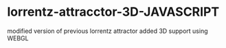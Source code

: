 # lorrentz-attracctor-3D-JAVASCRIPT
modified version of previous lorrentz attractor added 3D support using WEBGL
